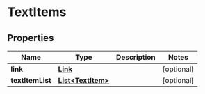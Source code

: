 
# TextItems

## Properties
Name | Type | Description | Notes
------------ | ------------- | ------------- | -------------
**link** | [**Link**](Link.md) |  |  [optional]
**textItemList** | [**List&lt;TextItem&gt;**](TextItem.md) |  |  [optional]



